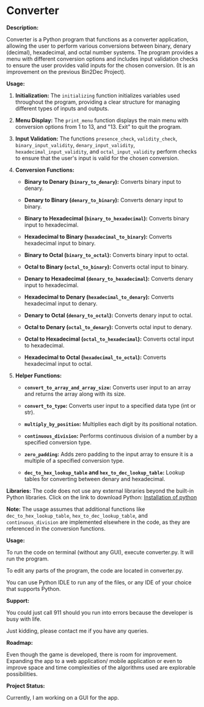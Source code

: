 # Converter

**Description:**

Converter is a Python program that functions as a converter application, allowing the user to perform various conversions between binary, denary (decimal), hexadecimal, and octal number systems. The program provides a menu with different conversion options and includes input validation checks to ensure the user provides valid inputs for the chosen conversion. (It is an improvement on the previous Bin2Dec Project).

**Usage:**

1. **Initialization:**
   The `initializing` function initializes variables used throughout the program, providing a clear structure for managing different types of inputs and outputs.

2. **Menu Display:**
   The `print_menu` function displays the main menu with conversion options from 1 to 13, and "13. Exit" to quit the program.

3. **Input Validation:**
   The functions `presence_check`, `validity_check`, `binary_input_validity`, `denary_input_validity`, `hexadecimal_input_validity`, and `octal_input_validity` perform checks to ensure that the user's input is valid for the chosen conversion.

4. **Conversion Functions:**
   - **Binary to Denary (`binary_to_denary`):**
     Converts binary input to denary.

   - **Denary to Binary (`denary_to_binary`):**
     Converts denary input to binary.

   - **Binary to Hexadecimal (`binary_to_hexadecimal`):**
     Converts binary input to hexadecimal.

   - **Hexadecimal to Binary (`hexadecimal_to_binary`):**
     Converts hexadecimal input to binary.

   - **Binary to Octal (`binary_to_octal`):**
     Converts binary input to octal.

   - **Octal to Binary (`octal_to_binary`):**
     Converts octal input to binary.

   - **Denary to Hexadecimal (`denary_to_hexadecimal`):**
     Converts denary input to hexadecimal.

   - **Hexadecimal to Denary (`hexadecimal_to_denary`):**
     Converts hexadecimal input to denary.

   - **Denary to Octal (`denary_to_octal`):**
     Converts denary input to octal.

   - **Octal to Denary (`octal_to_denary`):**
     Converts octal input to denary.

   - **Octal to Hexadecimal (`octal_to_hexadecimal`):**
     Converts octal input to hexadecimal.

   - **Hexadecimal to Octal (`hexadecimal_to_octal`):**
     Converts hexadecimal input to octal.

5. **Helper Functions:**
   - **`convert_to_array_and_array_size`:**
     Converts user input to an array and returns the array along with its size.

   - **`convert_to_type`:**
     Converts user input to a specified data type (int or str).

   - **`multiply_by_position`:**
     Multiplies each digit by its positional notation.

   - **`continuous_division`:**
     Performs continuous division of a number by a specified conversion type.

   - **`zero_padding`:**
     Adds zero padding to the input array to ensure it is a multiple of a specified conversion type.

   - **`dec_to_hex_lookup_table` and `hex_to_dec_lookup_table`:**
     Lookup tables for converting between denary and hexadecimal.

**Libraries:**
The code does not use any external libraries beyond the built-in Python libraries. Click on the link to download Python: [Installation of python](https://www.python.org/downloads/)

**Note:**
The usage assumes that additional functions like `dec_to_hex_lookup_table`, `hex_to_dec_lookup_table`, and `continuous_division` are implemented elsewhere in the code, as they are referenced in the conversion functions.

**Usage:**

To run the code on terminal (without any GUI), execute converter.py. It will run the program.

To edit any parts of the program, the code are located in converter.py.

You can use Python IDLE to run any of the files, or any IDE of your choice that supports Python.

**Support:**

You could just call 911 should you run into errors because the developer is busy with life.

Just kidding, please contact me if you have any queries.

**Roadmap:**

Even though the game is developed, there is room for improvement. Expanding the app to a web application/ mobile application or even to improve space and time complexities of the algorithms used are explorable possibilities.

**Project Status:**

Currently, I am working on a GUI for the app.
